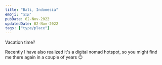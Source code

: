 ```yaml
---
title: "Bali, Indonesia"
emoji: "🇮‍🇩"
pubDate: 02-Nov-2022
updatedDate: 02-Nov-2022
tags: ["type/place"]
---
```


Vacation time? 

Recently I have also realized it's a digital nomad hotspot, so you might find me there again in a couple of years 😉
